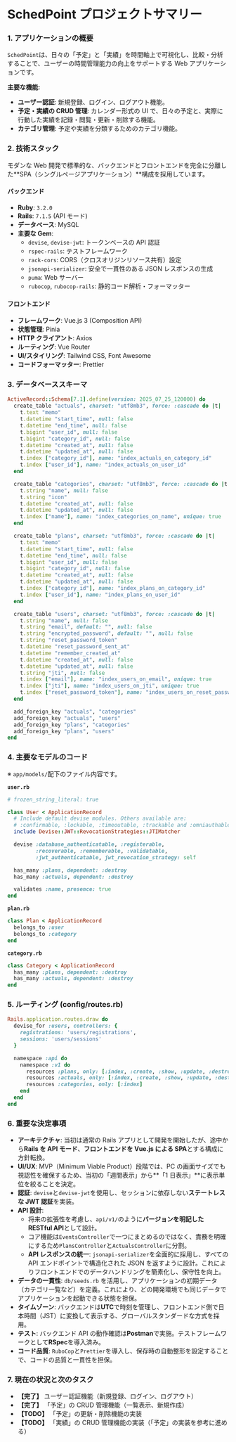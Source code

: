 # SchedPoint プロジェクトサマリー

### 1. アプリケーションの概要

`SchedPoint`は、日々の「予定」と「実績」を時間軸上で可視化し、比較・分析することで、ユーザーの時間管理能力の向上をサポートする Web アプリケーションです。

**主要な機能:**

- **ユーザー認証**: 新規登録、ログイン、ログアウト機能。
- **予定・実績の CRUD 管理**: カレンダー形式の UI で、日々の予定と、実際に行動した実績を記録・閲覧・更新・削除する機能。
- **カテゴリ管理**: 予定や実績を分類するためのカテゴリ機能。

### 2. 技術スタック

モダンな Web 開発で標準的な、バックエンドとフロントエンドを完全に分離した**SPA（シングルページアプリケーション）**構成を採用しています。

#### バックエンド

- **Ruby**: `3.2.0`
- **Rails**: `7.1.5` (API モード)
- **データベース**: MySQL
- **主要な Gem**:
  - `devise`, `devise-jwt`: トークンベースの API 認証
  - `rspec-rails`: テストフレームワーク
  - `rack-cors`: CORS（クロスオリジンリソース共有）設定
  - `jsonapi-serializer`: 安全で一貫性のある JSON レスポンスの生成
  - `puma`: Web サーバー
  - `rubocop`, `rubocop-rails`: 静的コード解析・フォーマッター

#### フロントエンド

- **フレームワーク**: Vue.js 3 (Composition API)
- **状態管理**: Pinia
- **HTTP クライアント**: Axios
- **ルーティング**: Vue Router
- **UI/スタイリング**: Tailwind CSS, Font Awesome
- **コードフォーマッター**: Prettier

### 3. データベーススキーマ

```ruby
ActiveRecord::Schema[7.1].define(version: 2025_07_25_120000) do
  create_table "actuals", charset: "utf8mb3", force: :cascade do |t|
    t.text "memo"
    t.datetime "start_time", null: false
    t.datetime "end_time", null: false
    t.bigint "user_id", null: false
    t.bigint "category_id", null: false
    t.datetime "created_at", null: false
    t.datetime "updated_at", null: false
    t.index ["category_id"], name: "index_actuals_on_category_id"
    t.index ["user_id"], name: "index_actuals_on_user_id"
  end

  create_table "categories", charset: "utf8mb3", force: :cascade do |t|
    t.string "name", null: false
    t.string "icon"
    t.datetime "created_at", null: false
    t.datetime "updated_at", null: false
    t.index ["name"], name: "index_categories_on_name", unique: true
  end

  create_table "plans", charset: "utf8mb3", force: :cascade do |t|
    t.text "memo"
    t.datetime "start_time", null: false
    t.datetime "end_time", null: false
    t.bigint "user_id", null: false
    t.bigint "category_id", null: false
    t.datetime "created_at", null: false
    t.datetime "updated_at", null: false
    t.index ["category_id"], name: "index_plans_on_category_id"
    t.index ["user_id"], name: "index_plans_on_user_id"
  end

  create_table "users", charset: "utf8mb3", force: :cascade do |t|
    t.string "name", null: false
    t.string "email", default: "", null: false
    t.string "encrypted_password", default: "", null: false
    t.string "reset_password_token"
    t.datetime "reset_password_sent_at"
    t.datetime "remember_created_at"
    t.datetime "created_at", null: false
    t.datetime "updated_at", null: false
    t.string "jti", null: false
    t.index ["email"], name: "index_users_on_email", unique: true
    t.index ["jti"], name: "index_users_on_jti", unique: true
    t.index ["reset_password_token"], name: "index_users_on_reset_password_token", unique: true
  end

  add_foreign_key "actuals", "categories"
  add_foreign_key "actuals", "users"
  add_foreign_key "plans", "categories"
  add_foreign_key "plans", "users"
end
```

### 4. 主要なモデルのコード

※ `app/models/`配下のファイル内容です。

**`user.rb`**

```ruby
# frozen_string_literal: true

class User < ApplicationRecord
  # Include default devise modules. Others available are:
  # :confirmable, :lockable, :timeoutable, :trackable and :omniauthable
  include Devise::JWT::RevocationStrategies::JTIMatcher

  devise :database_authenticatable, :registerable,
         :recoverable, :rememberable, :validatable,
         :jwt_authenticatable, jwt_revocation_strategy: self

  has_many :plans, dependent: :destroy
  has_many :actuals, dependent: :destroy

  validates :name, presence: true
end
```

**`plan.rb`**

```ruby
class Plan < ApplicationRecord
  belongs_to :user
  belongs_to :category
end
```

**`category.rb`**

```ruby
class Category < ApplicationRecord
  has_many :plans, dependent: :destroy
  has_many :actuals, dependent: :destroy
end
```

### 5. ルーティング (config/routes.rb)

```ruby
Rails.application.routes.draw do
  devise_for :users, controllers: {
    registrations: 'users/registrations',
    sessions: 'users/sessions'
  }

  namespace :api do
    namespace :v1 do
      resources :plans, only: [:index, :create, :show, :update, :destroy]
      resources :actuals, only: [:index, :create, :show, :update, :destroy]
      resources :categories, only: [:index]
    end
  end
end
```

### 6. 重要な決定事項

- **アーキテクチャ**: 当初は通常の Rails アプリとして開発を開始したが、途中から**Rails を API モード**、**フロントエンドを Vue.js による SPA**とする構成に方針転換。
- **UI/UX**: MVP（Minimum Viable Product）段階では、PC の画面サイズでも視認性を確保するため、当初の「週間表示」から\*\*「1 日表示」\*\*に表示単位を絞ることを決定。
- **認証**: `devise`と`devise-jwt`を使用し、セッションに依存しない**ステートレスな JWT 認証**を実装。
- **API 設計**:
  - 将来の拡張性を考慮し、`api/v1/`のように**バージョンを明記した RESTful API**として設計。
  - コア機能は`EventsController`で一つにまとめるのではなく、責務を明確にするため`PlansController`と`ActualsController`に分割。
  - **API レスポンスの統一**: `jsonapi-serializer`を全面的に採用し、すべての API エンドポイントで構造化された JSON を返すように設計。これによりフロントエンドでのデータハンドリングを簡素化し、保守性を向上。
- **データの一貫性**: `db/seeds.rb` を活用し、アプリケーションの初期データ（カテゴリ一覧など）を定義。これにより、どの開発環境でも同じデータでアプリケーションを起動できる状態を担保。
- **タイムゾーン**: バックエンドは**UTC**で時刻を管理し、フロントエンド側で日本時間（JST）に変換して表示する、グローバルスタンダードな方式を採用。
- **テスト**: バックエンド API の動作確認は**Postman**で実施。テストフレームワークとして**RSpec**を導入済み。
- **コード品質**: `RuboCop`と`Prettier`を導入し、保存時の自動整形を設定することで、コードの品質と一貫性を担保。

### 7. 現在の状況と次のタスク

- **【完了】** ユーザー認証機能（新規登録、ログイン、ログアウト）
- **【完了】** 「予定」の CRUD 管理機能（一覧表示、新規作成）
- **【TODO】** 「予定」の更新・削除機能の実装
- **【TODO】** 「実績」の CRUD 管理機能の実装（「予定」の実装を参考に進める）
